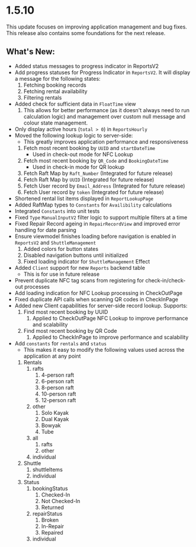 # 1.5.10
This update focuses on improving application management and bug fixes. This release also contains some foundations for the next release.

## What's New:
- Added status messages to progress indicator in ReportsV2
- Add progress statuses for Progress Indicator in `ReportsV2`. It will display a message for the following states:
	1. Fetching booking records
	2. Fetching rental availability
	3. Filtering rentals
- Added check for sufficient data in `FloatTime` view
	1. This allows for better performance (as it doesn't always need to run calculation logic) and management over custom null message and colour state management.
- Only display active hours (`total > 0`) in `ReportsHourly`
- Moved the following lookup logic to server-side:
	- This greatly improves application performance and responsiveness 
	1. Fetch most recent booking by `UUID` and `startDateTime`
		- Used in check-out mode for NFC Lookup
	2. Fetch most recent booking by `QR_Code` and `BookingDateTime`
		- Used in check-in mode for QR lookup
	3. Fetch Raft Map by `Raft_Number` (Integrated for future release)
	4. Fetch Raft Map by `UUID` (Integrated for future release)
	5. Fetch User record by `Email_Address` (Integrated for future release)
	6. Fetch User record by `token` (Integrated for future release)
- Shortened rental list items displayed in `ReportLookupPage`
- Added RaftMap types to `Constants` for `Availibility` calculations
- Integrated `Constants` into unit tests
- Fixed `Type` `ManualInputV2` filter logic to support multiple filters at a time
- Fixed Repair Record ageing in `RepairRecordView` and improved error handling for date parsing 
- Ensure viewmodel finishes loading before navigation is enabled in `ReportsV2` and `ShuttleManagement`
	1. Added colors for button states
	2. Disabled navigation buttons until initialized
	3. Fixed loading indicator for `ShuttleManagement` Effect
- Added `Client` support for new `Reports` backend table
	- This is for use in future release
- Prevent duplicate NFC tag scans from registering for check-in/check-out processes
- Add loading indication for NFC Lookup processing in CheckOutPage
- Fixed duplicate API calls when scanning QR codes in CheckInPage
- Added new Client capabilities for server-side record lookup. Supports:
	1. Find most recent booking by UUID
		1. Applied to CheckOutPage NFC Lookup to improve performance and scalability
	2. Find most recent booking by QR Code
		1. Applied to CheckInPage to improve performance and scalability
- Add `constants` for `rentals` and `status`
    - This makes it easy to modify the following values used across the application at any point
	1. Rentals
		1. rafts
			1. 4-person raft
			2. 6-person raft
			3. 8-person raft
			4. 10-person raft
			5. 12-person raft
		2. other
			1. Solo Kayak
			2. Dual Kayak 
			3. Bowyak
			4. Tube
		3. all
			1. rafts
			2. other
		4. individual
	2. Shuttle
		1. shuttleItems
		2. individual
	3. Status
		1. bookingStatus
			1. Checked-In
			2. Not Checked-In
			3. Returned
		2. repairStatus
			1. Broken
			2. In-Repair
			3. Repaired
		3. individual